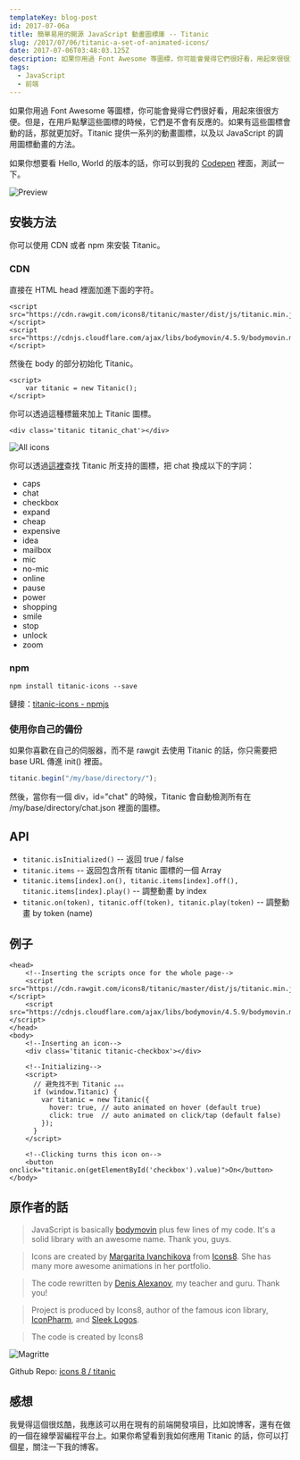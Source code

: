 ```yaml
---
templateKey: blog-post
id: 2017-07-06a
title: 簡單易用的開源 JavaScript 動畫圖標庫 -- Titanic
slug: /2017/07/06/titanic-a-set-of-animated-icons/
date: 2017-07-06T03:48:03.125Z
description: 如果你用過 Font Awesome 等圖標，你可能會覺得它們很好看，用起來很很方便。但是，在用戶點擊這些圖標的時候，它們是不會有反應的。如果有這些圖標會動的話，那就更加好。Titanic 提供一系列的動畫圖標，以及以 JavaScript 的調用圖標動畫的方法。
tags:
  - JavaScript
  - 前端
---
```


如果你用過 Font Awesome 等圖標，你可能會覺得它們很好看，用起來很很方便。但是，在用戶點擊這些圖標的時候，它們是不會有反應的。如果有這些圖標會動的話，那就更加好。Titanic 提供一系列的動畫圖標，以及以 JavaScript 的調用圖標動畫的方法。

如果你想要看 Hello, World 的版本的話，你可以到我的 [Codepen](https://codepen.io/calpa/pen/xrzPxx) 裡面，測試一下。

![Preview](https://i.imgur.com/bLmxAZ3.gif)

## 安裝方法

你可以使用 CDN 或者 npm 來安裝 Titanic。

### CDN

直接在 HTML head 裡面加進下面的字符。

```
<script src="https://cdn.rawgit.com/icons8/titanic/master/dist/js/titanic.min.js"></script>
<script src="https://cdnjs.cloudflare.com/ajax/libs/bodymovin/4.5.9/bodymovin.min.js"></script>
```

然後在 body 的部分初始化 Titanic。

```
<script>
    var titanic = new Titanic();
</script>
```

你可以透過這種標籤來加上 Titanic 圖標。

```
<div class='titanic titanic_chat'></div>
```

![All icons](https://i.imgur.com/aiG4BYo.png)

你可以透過[這裡](https://rawgit.com/icons8/titanic/master/demo/index.html)查找 Titanic 所支持的圖標，把 chat 換成以下的字詞：

- caps
- chat
- checkbox
- expand
- cheap
- expensive
- idea
- mailbox
- mic
- no-mic
- online
- pause
- power
- shopping
- smile
- stop
- unlock
- zoom

### npm

```
npm install titanic-icons --save
```

鏈接：[titanic-icons - npmjs](https://www.npmjs.com/package/titanic-icons)

### 使用你自己的備份

如果你喜歡在自己的伺服器，而不是 rawgit 去使用 Titanic 的話，你只需要把 base URL 傳進 init() 裡面。

```javascript
titanic.begin("/my/base/directory/");
```

然後，當你有一個 div，id="chat" 的時候，Titanic 會自動檢測所有在 /my/base/directory/chat.json 裡面的圖標。

## API

- `titanic.isInitialized()` -- 返回 true / false
- `titanic.items` -- 返回包含所有 titanic 圖標的一個 Array
- `titanic.items[index].on(), titanic.items[index].off(), titanic.items[index].play()` -- 調整動畫 by index
- `titanic.on(token), titanic.off(token), titanic.play(token)` -- 調整動畫 by token (name)

## 例子

```
<head>
    <!--Inserting the scripts once for the whole page-->
    <script src="https://cdn.rawgit.com/icons8/titanic/master/dist/js/titanic.min.js"></script>
    <script src="https://cdnjs.cloudflare.com/ajax/libs/bodymovin/4.5.9/bodymovin.min.js"></script>
</head>
<body>
    <!--Inserting an icon-->
    <div class='titanic titanic-checkbox'></div>

    <!--Initializing-->
    <script>
      // 避免找不到 Titanic 。。。
      if (window.Titanic) {
        var titanic = new Titanic({
          hover: true, // auto animated on hover (default true)
          click: true  // auto animated on click/tap (default false)
        });
      }
    </script>

    <!--Clicking turns this icon on-->
    <button onclick="titanic.on(getElementById('checkbox').value)">On</button>
</body>
```

## 原作者的話

> JavaScript is basically [bodymovin](https://github.com/bodymovin/bodymovin) plus few lines of my code. It's a solid library with an awesome name. Thank you, guys.

> Icons are created by [Margarita Ivanchikova](https://dribbble.com/imargarita) from [Icons8](https://icons8.com/). She has many more awesome animations in her portfolio.

> The code rewritten by [Denis Alexanov](https://github.com/dhilt), my teacher and guru. Thank you!

> Project is produced by Icons8, author of the famous icon library, [IconPharm](https://iconpharm.com), and [Sleek Logos](https://sleeklogos.design).

> The code is created by Icons8

![Magritte](https://i.imgur.com/p8Xoj9l.gif)

Github Repo: [icons 8 / titanic](https://github.com/icons8/titanic)

## 感想

我覺得這個很炫酷，我應該可以用在現有的前端開發項目，比如說博客，還有在做的一個在線學習編程平台上。如果你希望看到我如何應用 Titanic 的話，你可以打個星，關注一下我的博客。
